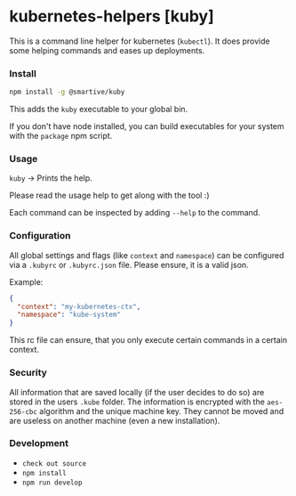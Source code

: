 # kubernetes-helpers [kuby]

This is a command line helper for kubernetes (`kubectl`).
It does provide some helping commands and eases up deployments.

### Install

```bash
npm install -g @smartive/kuby
```

This adds the `kuby` executable to your global bin.

If you don't have node installed, you can build executables for your system
with the `package` npm script.

### Usage

`kuby` -> Prints the help.

Please read the usage help to get along with the tool :)

Each command can be inspected by adding `--help` to the command.

### Configuration

All global settings and flags (like `context` and `namespace`) can
be configured via a `.kubyrc` or `.kubyrc.json` file. Please ensure, it is a valid
json.

Example:

```json
{
  "context": "my-kubernetes-ctx",
  "namespace": "kube-system"
}
```

This rc file can ensure, that you only execute certain commands in a certain context.

### Security

All information that are saved locally (if the user decides to do so) are stored in the
users `.kube` folder. The information is encrypted with the `aes-256-cbc` algorithm and the
unique machine key. They cannot be moved and are useless
on another machine (even a new installation).

### Development

- `check out source`
- `npm install`
- `npm run develop`
